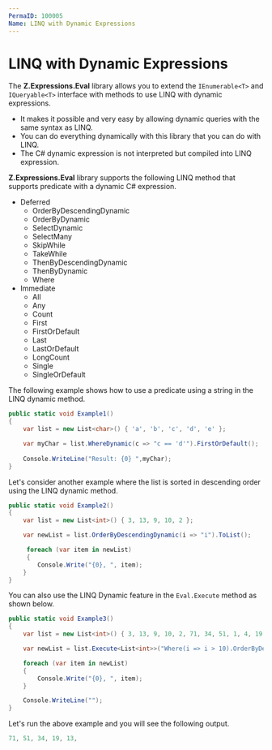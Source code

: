 ```yaml
---
PermaID: 100005
Name: LINQ with Dynamic Expressions
---
```


# LINQ with Dynamic Expressions

The **Z.Expressions.Eval** library allows you to extend the `IEnumerable<T>` and `IQueryable<T>` interface with methods to use LINQ with dynamic expressions. 

 - It makes it possible and very easy by allowing dynamic queries with the same syntax as LINQ.
 - You can do everything dynamically with this library that you can do with LINQ. 
 - The C# dynamic expression is not interpreted but compiled into LINQ expression.

**Z.Expressions.Eval** library supports the following LINQ method that supports predicate with a dynamic C# expression.

 - Deferred
   - OrderByDescendingDynamic
   - OrderByDynamic
   - SelectDynamic
   - SelectMany
   - SkipWhile
   - TakeWhile
   - ThenByDescendingDynamic
   - ThenByDynamic
   - Where
 - Immediate
   - All
   - Any
   - Count
   - First
   - FirstOrDefault
   - Last
   - LastOrDefault
   - LongCount
   - Single
   - SingleOrDefault

The following example shows how to use a predicate using a string in the LINQ dynamic method.

```csharp
public static void Example1()
{
	var list = new List<char>() { 'a', 'b', 'c', 'd', 'e' };

	var myChar = list.WhereDynamic(c => "c == 'd'").FirstOrDefault();
	
	Console.WriteLine("Result: {0} ",myChar);
}
```

Let's consider another example where the list is sorted in descending order using the LINQ dynamic method. 

```csharp
public static void Example2()
{
	var list = new List<int>() { 3, 13, 9, 10, 2 };

	var newList = list.OrderByDescendingDynamic(i => "i").ToList();

     foreach (var item in newList)
     {
		Console.Write("{0}, ", item);
	}
}
```

You can also use the LINQ Dynamic feature in the `Eval.Execute` method as shown below.

```csharp
public static void Example3()
{
	var list = new List<int>() { 3, 13, 9, 10, 2, 71, 34, 51, 1, 4, 19, 7 };

	var newList = list.Execute<List<int>>("Where(i => i > 10).OrderByDescending(i => i).ToList()");

	foreach (var item in newList)
	{
		Console.Write("{0}, ", item);
	}

    Console.WriteLine("");
}
```

Let's run the above example and you will see the following output.

```csharp
71, 51, 34, 19, 13,
```
